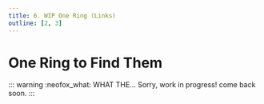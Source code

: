 ```yaml
---
title: 6. WIP One Ring (Links)
outline: [2, 3]
---
```


#  One Ring to Find Them

::: warning :neofox_what: WHAT THE...
Sorry, work in progress! come back soon.
:::

